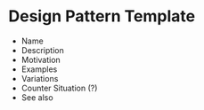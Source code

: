 # Design Pattern Template

- Name
- Description
- Motivation
- Examples
- Variations
- Counter Situation (?)
- See also
